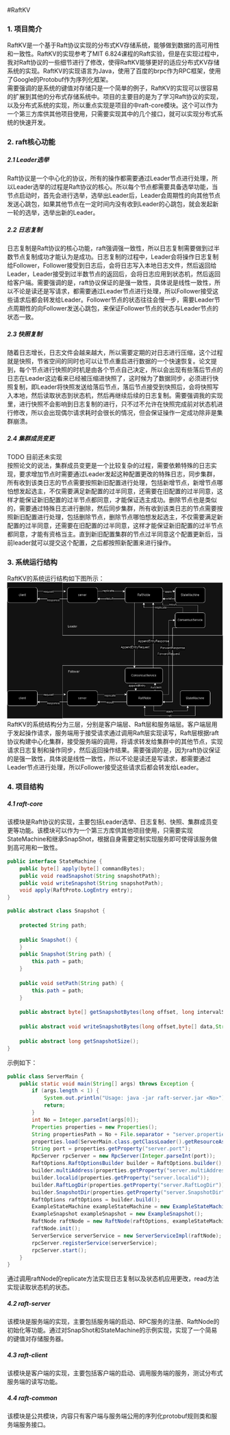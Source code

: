 #RaftKV
### 1. 项目简介
RaftKV是一个基于Raft协议实现的分布式KV存储系统，能够做到数据的高可用性和一致性。RaftKV的实现参考了MIT 6.824课程的Raft实验，但是在实现过程中，我对Raft协议的一些细节进行了修改，使得RaftKV能够更好的适应分布式KV存储系统的实现。RaftKV的实现语言为Java，使用了百度的brpc作为RPC框架，使用了Google的Protobuf作为序列化框架。  
需要强调的是系统的键值对存储只是一个简单的例子，RaftKV的实现可以很容易的扩展到其他的分布式存储系统中。项目的主要目的是为了学习Raft协议的实现，以及分布式系统的实现，所以重点实现是项目的中raft-core模块。这个可以作为一个第三方库供其他项目使用，只需要实现其中的几个接口，就可以实现分布式系统的快速开发。

### 2. raft核心功能
##### 2.1 Leader选举
Raft协议是一个中心化的协议，所有的操作都需要通过Leader节点进行处理，所以Leader选举的过程是Raft协议的核心。所以每个节点都需要具备选举功能，当节点启动时，首先会进行选举，选举出Leader后，Leader会周期性的向其他节点发送心跳包，如果其他节点在一定时间内没有收到Leader的心跳包，就会发起新一轮的选举，选举出新的Leader。
##### 2.2 日志复制
日志复制是Raft协议的核心功能，raft强调强一致性，所以日志复制需要做到过半数节点复制成功才能认为是成功。日志复制的过程中，Leader会将操作日志复制给Follower，Follower接受到日志后，会将日志写入本地日志文件，然后返回给Leader，Leader接受到过半数节点的返回后，会将日志应用到状态机，然后返回给客户端。需要强调的是，raft协议保证的是强一致性，具体说是线性一致性，所以不论是读还是写请求，都需要通过Leader节点进行处理，所以Follower接受这些请求后都会转发给Leader。Follower节点的状态往往会慢一步，需要Leader节点周期性的向Follower发送心跳包，来保证Follower节点的状态与Leader节点的状态一致。
##### 2.3 快照复制
随着日志增长，日志文件会越来越大，所以需要定期的对日志进行压缩，这个过程就是快照，节省空间的同时也可以让节点重启进行数据的一个快速恢复。论文提到，每个节点进行快照的时机是由各个节点自己决定，所以会出现有些落后节点的日志在Leader这边看来已经被压缩进快照了，这时候为了数据同步，必须进行快照复制，即Leader将快照发送给落后节点，落后节点接受到快照后，会将快照写入本地，然后读取状态到状态机，然后再继续后续的日志复制。需要强调我的实现里，进行快照不会影响到日志复制的进行，只不过不允许在快照完成前对状态机进行修改，所以会出现偶尔请求耗时会很长的情况，但会保证操作一定成功除非是集群崩溃。
##### 2.4 集群成员变更
TODO 目前还未实现  
按照论文的说法，集群成员变更是一个比较复杂的过程，需要依赖特殊的日志实现，要求增加节点时需要通过Leader发起这种配置更改的特殊日志，同步集群，所有收到该类日志的节点需要按照新旧配置进行处理，包括新增节点，新增节点哪怕想发起选主，不仅需要满足新配置的过半同意，还需要在旧配置的过半同意，这样才能保证新旧配置的过半节点都同意，才能保证选主成功。删除节点也是类似的，需要通过特殊日志进行删除，然后同步集群，所有收到该类日志的节点需要按照新旧配置进行处理，包括删除节点，删除节点哪怕想发起选主，不仅需要满足新配置的过半同意，还需要在旧配置的过半同意，这样才能保证新旧配置的过半节点都同意，才能有资格当主。直到新旧配置集群的节点过半同意这个配置更新后，当前leader就可以提交这个配置，之后都按照新配置来进行操作。
### 3. 系统运行结构
RaftKV的系统运行结构如下图所示：
![RaftKV系统运行结构](raftkv.png)
RaftKV的系统结构分为三层，分别是客户端层、Raft层和服务端层。客户端层用于发起操作请求，服务端用于接受请求通过调用Raft层实现读写，Raft层根据raft协议构建中心化集群，接受服务端的调用，将请求转发给集群中的其他节点，实现请求日志复制和操作同步，然后返回操作结果。需要强调的是，因为raft协议保证的是强一致性，具体说是线性一致性，所以不论是读还是写请求，都需要通过Leader节点进行处理，所以Follower接受这些请求后都会转发给Leader。
### 4. 项目结构
##### 4.1 raft-core
该模块是Raft协议的实现，主要包括Leader选举、日志复制、快照、集群成员变更等功能。该模块可以作为一个第三方库供其他项目使用，只需要实现StateMachine和继承SnapShot，根据自身需要定制实现服务即可使得该服务做到高可用和一致性。
```java
public interface StateMachine {
    public byte[] apply(byte[] commandBytes);
    public void readSnapshot(String snapshotPath);
    public void writeSnapshot(String snapshotPath);
    void apply(RaftProto.LogEntry entry);
}
```
```java
public abstract class Snapshot {

    protected String path;

    public Snapshot() {
    }
    public Snapshot(String path) {
        this.path = path;
    }

    public void setPath(String path) {
        this.path = path;
    }

    public abstract byte[] getSnapshotBytes(long offset, long intervalSize,String path);

    public abstract void writeSnapshotBytes(long offset,byte[] data,String path);

    public abstract long getSnapshotSize();
}
```
示例如下：
```java
public class ServerMain {
    public static void main(String[] args) throws Exception {
        if (args.length < 1) {
            System.out.println("Usage: java -jar raft-server.jar <No>");
            return;
        }
        int No = Integer.parseInt(args[0]);
        Properties properties = new Properties();
        String propertiesPath = No + File.separator + "server.properties";
        properties.load(ServerMain.class.getClassLoader().getResourceAsStream(propertiesPath));
        String port = properties.getProperty("server.port");
        RpcServer rpcServer = new RpcServer(Integer.parseInt(port));
        RaftOptions.RaftOptionsBuilder builder = RaftOptions.builder();
        builder.multiAddress(properties.getProperty("server.multiAddress"));
        builder.localid(properties.getProperty("server.localid"));
        builder.RaftLogDir(properties.getProperty("server.RaftLogDir"));
        builder.SnapshotDir(properties.getProperty("server.SnapshotDir"));
        RaftOptions raftOptions = builder.build();
        ExampleStateMachine exampleStateMachine = new ExampleStateMachine();
        ExampleSnapshot exampleSnapshot = new ExampleSnapshot();
        RaftNode raftNode = new RaftNode(raftOptions, exampleStateMachine, exampleSnapshot);
        raftNode.init();
        ServerService serverService = new ServerServiceImpl(raftNode);
        rpcServer.registerService(serverService);
        rpcServer.start();
    }
}
```
通过调用raftNode的replicate方法实现日志复制以及状态机应用更改，read方法实现读取状态机的状态。
##### 4.2 raft-server
该模块是服务端的实现，主要包括服务端的启动、RPC服务的注册、RaftNode的初始化等功能。通过对SnapShot和StateMachine的示例实现，实现了一个简易的键值对存储服务器。
##### 4.3 raft-client
该模块是客户端的实现，主要包括客户端的启动、调用服务端的服务，测试分布式服务端的读写功能。
##### 4.4 raft-common
该模块是公共模块，内容只有客户端与服务端公用的序列化protobuf规则类和服务端服务接口。
